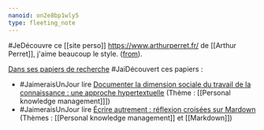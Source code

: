 ```yaml
---
nanoid: on2e8bp1wly5
type: fleeting_note
---
```

#JeDécouvre ce [[site perso]] https://www.arthurperret.fr/ de [[Arthur Perret]], j'aime beaucoup le style. ([from](https://www.linkedin.com/feed/update/urn:li:activity:7171872600539836418?commentUrn=urn%3Ali%3Acomment%3A%28activity%3A7171872600539836418%2C7216486259660091392%29&replyUrn=urn%3Ali%3Acomment%3A%28activity%3A7171872600539836418%2C7216727218821951493%29&dashCommentUrn=urn%3Ali%3Afsd_comment%3A%287216486259660091392%2Curn%3Ali%3Aactivity%3A7171872600539836418%29&dashReplyUrn=urn%3Ali%3Afsd_comment%3A%287216727218821951493%2Curn%3Ali%3Aactivity%3A7171872600539836418%29)).

[Dans ses papiers de recherche](https://cv.hal.science/arthur-perret) #JaiDécouvert ces papiers :

- #JaimeraisUnJour lire [Documenter la dimension sociale du travail de la connaissance : une approche hypertextuelle](https://hal.science/hal-04271502) (Thème : [[Personal knowledge management]]])
- #JaimeraisUnJour lire [Écrire autrement : réflexion croisées sur Mardown](https://hal.science/hal-04162643) (Thèmes : [[Personal knowledge management]] et [[Markdown]])
